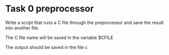 # Task 0 preprocessor

Write a script that runs a C file through the preprocessor and save the result into another file.

The C file name will be saved in the variable $CFILE

The output should be saved in the file c
